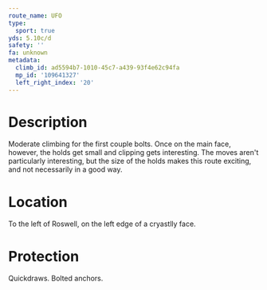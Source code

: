 ```yaml
---
route_name: UFO
type:
  sport: true
yds: 5.10c/d
safety: ''
fa: unknown
metadata:
  climb_id: ad5594b7-1010-45c7-a439-93f4e62c94fa
  mp_id: '109641327'
  left_right_index: '20'
---
```

# Description
Moderate climbing for the first couple bolts.  Once on the main face, however, the holds get small and clipping gets interesting.  The moves aren't particularly interesting, but the size of the holds makes this route exciting, and not necessarily in a good way.

# Location
To the left of Roswell, on the left edge of a cryastlly face.

# Protection
Quickdraws.  Bolted anchors.
